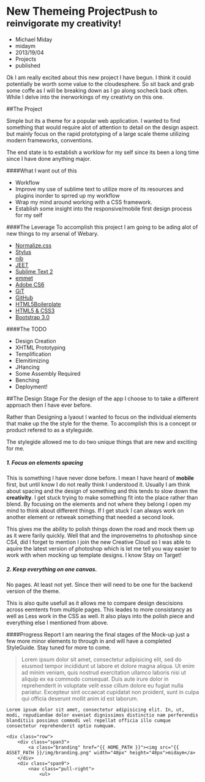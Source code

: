 # New Themeing Project<small>Push to reinvigorate my creativity!</small>
- Michael Miday
- midaym
- 2013/19/04
- Projects
- published

 Ok I am really excited about this new project I have begun. I think it could potentially be worth some value to the cloudesphere. So sit back and grab some coffe as I will be breaking down as I go along socheck back often. While I delve into the inerworkings of my creativty on this one.

##The Project

Simple but its a theme for a popular web application. I wanted to find something that would require alot of attention to detail on the design aspect. but mainly focus on the rapid prototyping of a large scale theme utilizing modern frameworks, conventions.

The end state is to establish a worklow for my self since its been a long time since I have done anything major.


####What I want out of this
- Workflow
- Improve my use of sublime text to utilize more of its resources and plugins inorder to sprred up my workflow
- Wrap my mind around working with a CSS framework.
- Establish some insight into the responsive/mobile first design process for my self


####The Leverage
To accomplish this project I am going to be ading alot of new things to my arsenal of Webary.

*	[Normalize.css][3]
*	[Stylus][4]
*	[nib][5]
*	[JEET][6]
*	[Sublime Text 2][7]
*	[emmet][10]
*	[Adobe CS6][9]
*	[GiT][12]
*	[GitHub][8]
*	[HTML5Boilerplate][8]
*	[HTML5 & CSS3][1]
*	[Bootstrap 3.0][11]


####The TODO
*	Design Creation
*	XHTML Prototyping
*	Templification
*	Elemitimizing
*	JHancing
*	Some Assembly Required
*	Benching
*	Deployment!


##The Design Stage
For the design of the app I choose to to take a different approach then I have ever before. 

Rather than Designing a lyaout I wanted to focus on the individual elements that make up the the style for the theme. To accomplish this is a concept or product refered to as a styleguide.

The stylegide allowed me to do two unique things that are new and exciting for me.


##### 1. Focus on elements spacing 
This is something I have never done before. I mean I have heard of __mobile__ first, but until know I do not really think I understood it. Usually I am think about spacing and the design of something and this tends to slow down the **creativity**. I get stuck trying to make something fit into the place rather than blend. By focusing on the elements and not where they belong I open my mind to think about different things. If I get stuck I can always work on another element or retweak something that needed a second look.

This gives me the ability to polish things down the road and mock them up as it were farily quickly. Well that and the improvemetns to photoshop since CS4, did I forget to mention I join the new Creative Cloud so I was able to aquire the latest version of photoshop which is let me tell you way easier to work with when mocking up template designs. I know Stay on Target!


##### 2. Keep everything on one canvas. 
No pages. At least not yet. Since their will need to be one for the backend version of the theme.

This is also quite usefull as it allows me to compare design descisions across eemtents from multiple pages. This leades to more consistancy as well as Less work in the CSS as well. It also plays into the polish piece and everything else I mentioned from above.


####Progress Report
I am nearing the final stages of the Mock-up just a few more minor elements to through in and  will have a completed StyleGuide. Stay tuned for more to come.



>	Lorem ipsum dolor sit amet, consectetur adipisicing elit, sed do eiusmod
>	tempor incididunt ut labore et dolore magna aliqua. Ut enim ad minim veniam,
>	quis nostrud exercitation ullamco laboris nisi ut aliquip ex ea commodo
>	consequat. Duis aute irure dolor in reprehenderit in voluptate velit esse
>	cillum dolore eu fugiat nulla pariatur. Excepteur sint occaecat cupidatat non
>	proident, sunt in culpa qui officia deserunt mollit anim id est laborum.

	
	Lorem ipsum dolor sit amet, consectetur adipisicing elit. In, ut, modi, repudiandae dolor eveniet dignissimos distinctio nam perferendis blanditiis possimus commodi vel repellat officia illo cumque consectetur reprehenderit optio numquam.


```
<div class="row">
	<div class="span3">
		<a class="branding" href="{{ HOME_PATH }}"><img src="{{ ASSET_PATH }}/img/branding.png" width="48px" height="48px">midaym</a>
	</div>
	<div class="span9">
		<nav class="pull-right">
			<ul>
```



[1]: http://www.w3.org/html/logo/       "HTML5 & CSS3"
[2]: http://html5boilerplate.com/  "HTML5BoilerPlate"
[3]: http://necolas.github.io/normalize.css/   "Normalize.css"
[4]: http://learnboost.github.io/stylus/        "Stylus"
[5]: http://visionmedia.github.io/nib/  "nib"
[6]: http://jeetframework.com/    "JEET"
[7]: http://www.sublimetext.com/        "Sublime2"
[8]: http://www.github.com/  "GitHub"
[9]: http://adobe.com/   "Adobe CS6"
[10]: https://github.com/sergeche/emmet-sublime   "emmet"
[11]: https://github.com/twitter/bootstrap/tree/3.0.0-wip   "Bootstrap 3.0"
[12]: http://git-scm.com/   "GiT"


